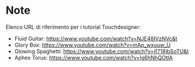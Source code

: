 # Note

Elenco URL di riferimento per i tutorial Touchdesigner:

- Fluid Guitar: https://www.youtube.com/watch?v=NJE48IVzNVc&t
- Glory Box: https://www.youtube.com/watch?v=mAp_wxuuw_U
- Glowing Spaghetti: https://www.youtube.com/watch?v=jf718jbSoTU&t
- Aphex Torus: https://www.youtube.com/watch?v=lg6hNhQOtIA